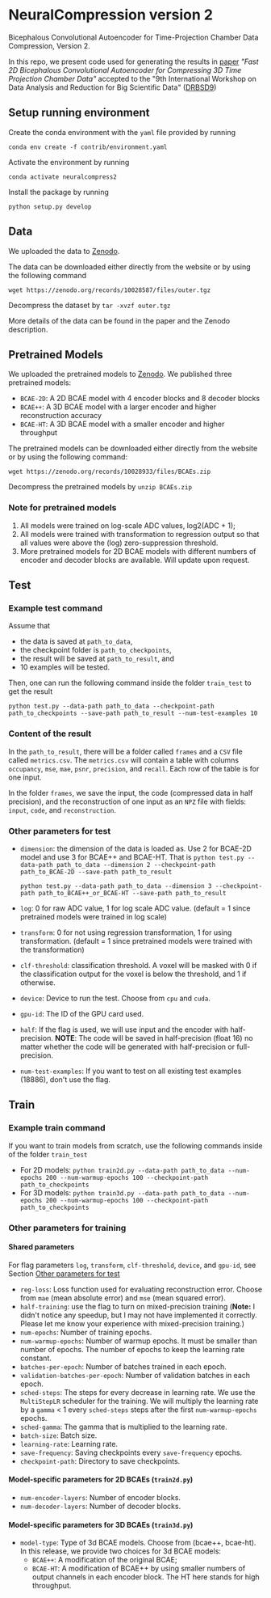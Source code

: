 # NeuralCompression version 2
Bicephalous Convolutional Autoencoder for Time-Projection Chamber Data Compression, Version 2.

In this repo, we present code used for generating the results in [paper](https://arxiv.org/abs/2310.15026)
_"Fast 2D Bicephalous Convolutional Autoencoder for Compressing 3D Time Projection Chamber Data"_
accepted to the "9th International Workshop on Data Analysis and Reduction for Big Scientific Data" ([DRBSD9](https://drbsd.github.io/))

## Setup running environment

Create the conda environment with the `yaml` file provided by running

```conda env create -f contrib/environment.yaml```

Activate the environment by running

```conda activate neuralcompress2```

Install the package by running

```python setup.py develop```

## Data
We uploaded the data to [Zenodo](https://zenodo.org/records/10028587).

The data can be downloaded either directly from the website or by using the following command

```wget https://zenodo.org/records/10028587/files/outer.tgz```

Decompress the dataset by
```tar -xvzf outer.tgz```

More details of the data can be found in the paper and the Zenodo description.

## Pretrained Models

We uploaded the pretrained models to [Zenodo](https://zenodo.org/records/10028933).
We published three pretrained models:
- `BCAE-2D`: A 2D BCAE model with 4 encoder blocks and 8 decoder blocks
- `BCAE++`: A 3D BCAE model with a larger encoder and higher reconstruction accuracy
- `BCAE-HT`: A 3D BCAE model with a smaller encoder and higher throughput

The pretrained models can be downloaded either directly from the website or by using the following command:

```wget https://zenodo.org/records/10028933/files/BCAEs.zip```

Decompress the pretrained models by
```unzip BCAEs.zip```

### Note for pretrained models
1. All models were trained on log-scale ADC values, log2(ADC + 1);
2. All models were trained with transformation to regression output so that all values
   were above the (log) zero-suppression threshold.
3. More pretrained models for 2D BCAE models with different numbers of encoder and decoder
   blocks are available. Will update upon request.

## Test
### Example test command
Assume that
- the data is saved at `path_to_data`,
- the checkpoint folder is `path_to_checkpoints`,
- the result will be saved at `path_to_result`, and
- 10 examples will be tested.

Then, one can run the following command inside the folder `train_test` to get the result

```python test.py --data-path path_to_data --checkpoint-path path_to_checkpoints --save-path path_to_result --num-test-examples 10```

### Content of the result
In the `path_to_result`, there will be a folder called `frames` and a `CSV` file called `metrics.csv`.
The `metrics.csv` will contain a table with columns `occupancy`, `mse`, `mae`, `psnr`, `precision`, and `recall`.
Each row of the table is for one input.

In the folder `frames`, we save the input, the code (compressed data in half precision),
and the reconstruction of one input as an `NPZ` file with fields: `input`, `code`, and `reconstruction`.

### Other parameters for test
- `dimension`: the dimension of the data is loaded as.
  Use 2 for BCAE-2D model and use 3 for BCAE++ and BCAE-HT. That is
  ```python test.py --data-path path_to_data --dimension 2 --checkpoint-path path_to_BCAE-2D --save-path path_to_result```
  
  ```python test.py --data-path path_to_data --dimension 3 --checkpoint-path path_to_BCAE++_or_BCAE-HT --save-path path_to_result```
- `log`: 0 for raw ADC value, 1 for log scale ADC value.
  (default = 1 since pretrained models were trained in log scale)
- `transform`: 0 for not using regression transformation, 1 for using transformation.
  (default = 1 since pretrained models were trained with the transformation)
- `clf-threshold`: classification threshold. A voxel will be masked with 0 if the
  classification output for the voxel is below the threshold, and 1 if otherwise.
- `device`: Device to run the test. Choose from `cpu` and `cuda`.
- `gpu-id`: The ID of the GPU card used.
- `half`: If the flag is used, we will use input and the encoder with half-precision.
  **NOTE**: The code will be saved in half-precision (float 16) no matter whether the code will be
  generated with half-precision or full-precision.
- `num-test-examples`: If you want to test on all existing test examples (18886),
  don't use the flag.

## Train
### Example train command
If you want to train models from scratch, use the following commands inside of the folder `train_test`
- For 2D models:
  ```python train2d.py --data-path path_to_data --num-epochs 200 --num-warmup-epochs 100 --checkpoint-path path_to_checkpoints```
- For 3D models:
  ```python train3d.py --data-path path_to_data --num-epochs 200 --num-warmup-epochs 100 --checkpoint-path path_to_checkpoints```

### Other parameters for training
#### Shared parameters
For flag parameters `log`, `transform`, `clf-threshold`, `device`, and `gpu-id`, see Section [Other parameters for test](#other-parameters-for-test)

- `reg-loss`: Loss function used for evaluating reconstruction error.
  Choose from `mae` (mean absolute error) and `mse` (mean squared error).
- `half-training`: use the flag to turn on mixed-precision training
  (**Note:** I didn't notice any speedup, but I may not have implemented it correctly.
  Please let me know your experience with mixed-precision training.)
- `num-epochs`: Number of training epochs.
- `num-warmup-epochs`: Number of warmup epochs. It must be smaller than number of epochs.
  The number of epochs to keep the learning rate constant.
- `batches-per-epoch`: Number of batches trained in each epoch.
- `validation-batches-per-epoch`: Number of validation batches in each epoch.
- `sched-steps`: The steps for every decrease in learning rate.
  We use the `MultiStepLR` scheduler for the training.
  We will multiply the learning rate by a `gamma` < 1 every `sched-steps` steps
  after the first `num-warmup-epochs` epochs.
- `sched-gamma`: The gamma that is multiplied to the learning rate.
- `batch-size`: Batch size.
- `learning-rate`: Learning rate.
- `save-frequency`: Saving checkpoints every `save-frequency` epochs.
- `checkpoint-path`: Directory to save checkpoints.

#### Model-specific parameters for 2D BCAEs (`train2d.py`)
- `num-encoder-layers`: Number of encoder blocks.
- `num-decoder-layers`: Number of decoder blocks.

#### Model-specific parameters for 3D BCAEs (`train3d.py`)
- `model-type`: Type of 3d BCAE models. Choose from (bcae++, bcae-ht).
  In this release, we provide two choices for 3d BCAE models:
  - `BCAE++`: A modification of the original BCAE;
  - `BCAE-HT`: A modification of BCAE++ by using smaller numbers of output channels in each encoder block.
    The HT here stands for high throughput.
